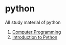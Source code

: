 # python
All study material of python

1. [Computer Programming](chapter_1/1_absolute_basics.md)
2. [Introduction to Python](chapter_1/2_python_intro.md)
